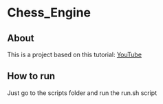 # Chess_Engine
## About

This is a project based on this tutorial:
[YouTube](https://www.youtube.com/watch?v=EnYui0e73Rs)

## How to run

Just go to the scripts folder and run the run.sh script